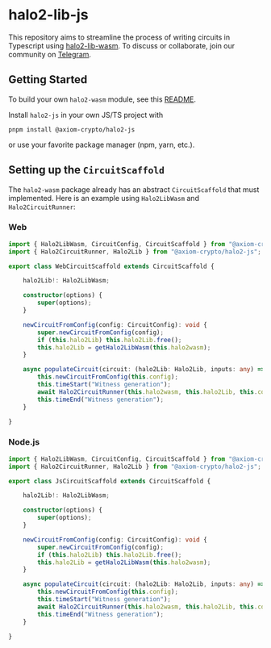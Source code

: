 # halo2-lib-js

This repository aims to streamline the process of writing circuits in Typescript using [halo2-lib-wasm](https://github.com/axiom-crypto/halo2-wasm/blob/0665753bedf1e678da1e16c31befd3bf304479ae/src/halo2lib.rs#L32). To discuss or collaborate, join our community on [Telegram](https://t.me/halo2browser).

## Getting Started

To build your own `halo2-wasm` module, see this [README](https://github.com/axiom-crypto/halo2-wasm). 

Install `halo2-js` in your own JS/TS project with
```
pnpm install @axiom-crypto/halo2-js
```
or use your favorite package manager (npm, yarn, etc.).

## Setting up the `CircuitScaffold`

The `halo2-wasm` package already has an abstract `CircuitScaffold` that must implemented. Here is an example using `Halo2LibWasm` and `Halo2CircuitRunner`:

### Web

```typescript
import { Halo2LibWasm, CircuitConfig, CircuitScaffold } from "@axiom-crypto/halo2-wasm/web";
import { Halo2CircuitRunner, Halo2Lib } from "@axiom-crypto/halo2-js";

export class WebCircuitScaffold extends CircuitScaffold {

    halo2Lib!: Halo2LibWasm;

    constructor(options) {
        super(options);
    }

    newCircuitFromConfig(config: CircuitConfig): void {
        super.newCircuitFromConfig(config);
        if (this.halo2Lib) this.halo2Lib.free();
        this.halo2Lib = getHalo2LibWasm(this.halo2wasm);
    }

    async populateCircuit(circuit: (halo2Lib: Halo2Lib, inputs: any) => Promise<void>, inputs: any) {
        this.newCircuitFromConfig(this.config);
        this.timeStart("Witness generation");
        await Halo2CircuitRunner(this.halo2wasm, this.halo2Lib, this.config).run(circuit, inputs);
        this.timeEnd("Witness generation");
    }

}
```

### Node.js

```typescript
import { Halo2LibWasm, CircuitConfig, CircuitScaffold } from "@axiom-crypto/halo2-wasm/js";
import { Halo2CircuitRunner, Halo2Lib } from "@axiom-crypto/halo2-js";

export class JsCircuitScaffold extends CircuitScaffold {

    halo2Lib!: Halo2LibWasm;

    constructor(options) {
        super(options);
    }

    newCircuitFromConfig(config: CircuitConfig): void {
        super.newCircuitFromConfig(config);
        if (this.halo2Lib) this.halo2Lib.free();
        this.halo2Lib = getHalo2LibWasm(this.halo2wasm);
    }

    async populateCircuit(circuit: (halo2Lib: Halo2Lib, inputs: any) => Promise<void>, inputs: any) {
        this.newCircuitFromConfig(this.config);
        this.timeStart("Witness generation");
        await Halo2CircuitRunner(this.halo2wasm, this.halo2Lib, this.config).run(circuit, inputs);
        this.timeEnd("Witness generation");
    }

}
```